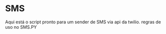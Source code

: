 # SMS
 
Aqui está o script pronto para um sender de SMS via api da twilio.
regras de uso no SMS.PY


